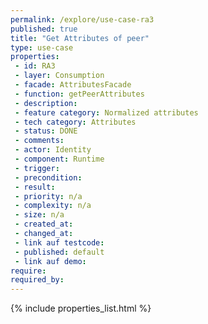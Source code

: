 ```yaml
---
permalink: /explore/use-case-ra3
published: true
title: "Get Attributes of peer"
type: use-case
properties:
 - id: RA3
 - layer: Consumption
 - facade: AttributesFacade
 - function: getPeerAttributes
 - description: 
 - feature category: Normalized attributes
 - tech category: Attributes
 - status: DONE
 - comments: 
 - actor: Identity
 - component: Runtime
 - trigger: 
 - precondition: 
 - result: 
 - priority: n/a
 - complexity: n/a
 - size: n/a
 - created_at: 
 - changed_at: 
 - link auf testcode: 
 - published: default
 - link auf demo: 
require:
required_by:
---
```

{% include properties_list.html %}
